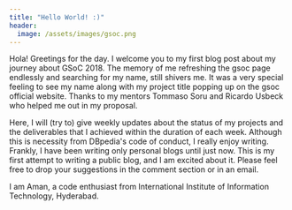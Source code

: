 ```yaml
---
title: "Hello World! :)"
header:
  image: /assets/images/gsoc.png
---
```


Hola! Greetings for the day. I welcome you to my first blog post about my journey about GSoC 2018. The memory of me refreshing the gsoc page endlessly and searching for my name, still shivers me. It was a very special feeling to see my name along with my project title popping up on the gsoc official website. Thanks to my mentors Tommaso Soru and Ricardo Usbeck who helped me out in my proposal.

Here, I will (try to) give weekly updates about the status of my projects and the deliverables that I achieved within the duration of each week. Although this is necessity from DBpedia's code of conduct, I really enjoy writing. Frankly, I have been writing only personal blogs until just now. This is my first attempt to writing a public blog, and I am excited about it. Please feel free to drop your suggestions in the comment section or in an email. 

I am Aman, a code enthusiast from International Institute of Information Technology, Hyderabad. 

